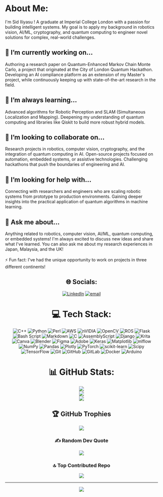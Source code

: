 # About Me:
I'm Sid Iliyasu ! A graduate at Imperial College London with a passion for building intelligent systems. My goal is to apply my background in robotics vision, AI/ML, cryptography, and quantum computing to engineer novel solutions for complex, real-world challenges.
## 🔭 I’m currently working on...
Authoring a research paper on Quantum-Enhanced Markov Chain Monte Carlo, a project that originated at the City of London Quantum Hackathon.
Developing an AI compliance platform as an extension of my Master's project, while continuously keeping up with state-of-the-art research in the field.
## 🌱 I’m always learning...
Advanced algorithms for Robotic Perception and SLAM (Simultaneous Localization and Mapping).
Deepening my understanding of quantum computing and libraries like Qiskit to build more robust hybrid models.
## 👯 I’m looking to collaborate on...
Research projects in robotics, computer vision, cryptography, and the integration of quantum computing in AI.
Open-source projects focused on automation, embedded systems, or assistive technologies.
Challenging hackathons that push the boundaries of engineering and AI.
## 🤔 I’m looking for help with...
Connecting with researchers and engineers who are scaling robotic systems from prototype to production environments.
Gaining deeper insights into the practical application of quantum algorithms in machine learning.
## 💬 Ask me about...
Anything related to robotics, computer vision, AI/ML, quantum computing, or embedded systems! I'm always excited to discuss new ideas and share what I've learned. You can also ask me about my research experiences in Japan, Malaysia, and the UK!
<br><br>⚡ Fun fact: I've had the unique opportunity to work on projects in three different continents!

<div align="center">
  
## 🌐 Socials:
[![LinkedIn](https://img.shields.io/badge/LinkedIn-%230077B5.svg?logo=linkedin&logoColor=white)](https://linkedin.com/in/www.linkedin.com/in/sid-iliyasu-b85241170) [![email](https://img.shields.io/badge/Email-D14836?logo=gmail&logoColor=white)](mailto:Sidmelias@gmail.com) 

# 💻 Tech Stack:
![C++](https://img.shields.io/badge/c++-%2300599C.svg?style=plastic&logo=c%2B%2B&logoColor=white) ![Python](https://img.shields.io/badge/python-3670A0?style=plastic&logo=python&logoColor=ffdd54) ![Perl](https://img.shields.io/badge/perl-%2339457E.svg?style=plastic&logo=perl&logoColor=white) ![AWS](https://img.shields.io/badge/AWS-%23FF9900.svg?style=plastic&logo=amazon-aws&logoColor=white) ![nVIDIA](https://img.shields.io/badge/cuda-000000.svg?style=plastic&logo=nVIDIA&logoColor=green) ![OpenCV](https://img.shields.io/badge/opencv-%23white.svg?style=plastic&logo=opencv&logoColor=white) ![ROS](https://img.shields.io/badge/ros-%230A0FF9.svg?style=plastic&logo=ros&logoColor=white) ![Flask](https://img.shields.io/badge/flask-%23000.svg?style=plastic&logo=flask&logoColor=white) ![Bash Script](https://img.shields.io/badge/bash_script-%23121011.svg?style=plastic&logo=gnu-bash&logoColor=white) ![Markdown](https://img.shields.io/badge/markdown-%23000000.svg?style=plastic&logo=markdown&logoColor=white) ![C](https://img.shields.io/badge/c-%2300599C.svg?style=plastic&logo=c&logoColor=white) ![AssemblyScript](https://img.shields.io/badge/assembly%20script-%23000000.svg?style=plastic&logo=assemblyscript&logoColor=white) ![Django](https://img.shields.io/badge/django-%23092E20.svg?style=plastic&logo=django&logoColor=white) ![Krita](https://img.shields.io/badge/Krita-203759?style=plastic&logo=krita&logoColor=EEF37B) ![Canva](https://img.shields.io/badge/Canva-%2300C4CC.svg?style=plastic&logo=Canva&logoColor=white) ![Blender](https://img.shields.io/badge/blender-%23F5792A.svg?style=plastic&logo=blender&logoColor=white) ![Figma](https://img.shields.io/badge/figma-%23F24E1E.svg?style=plastic&logo=figma&logoColor=white) ![Adobe](https://img.shields.io/badge/adobe-%23FF0000.svg?style=plastic&logo=adobe&logoColor=white) ![Keras](https://img.shields.io/badge/Keras-%23D00000.svg?style=plastic&logo=Keras&logoColor=white) ![Matplotlib](https://img.shields.io/badge/Matplotlib-%23ffffff.svg?style=plastic&logo=Matplotlib&logoColor=black) ![mlflow](https://img.shields.io/badge/mlflow-%23d9ead3.svg?style=plastic&logo=numpy&logoColor=blue) ![NumPy](https://img.shields.io/badge/numpy-%23013243.svg?style=plastic&logo=numpy&logoColor=white) ![Pandas](https://img.shields.io/badge/pandas-%23150458.svg?style=plastic&logo=pandas&logoColor=white) ![Plotly](https://img.shields.io/badge/Plotly-%233F4F75.svg?style=plastic&logo=plotly&logoColor=white) ![PyTorch](https://img.shields.io/badge/PyTorch-%23EE4C2C.svg?style=plastic&logo=PyTorch&logoColor=white) ![scikit-learn](https://img.shields.io/badge/scikit--learn-%23F7931E.svg?style=plastic&logo=scikit-learn&logoColor=white) ![Scipy](https://img.shields.io/badge/SciPy-%230C55A5.svg?style=plastic&logo=scipy&logoColor=%white) ![TensorFlow](https://img.shields.io/badge/TensorFlow-%23FF6F00.svg?style=plastic&logo=TensorFlow&logoColor=white) ![Git](https://img.shields.io/badge/git-%23F05033.svg?style=plastic&logo=git&logoColor=white) ![GitHub](https://img.shields.io/badge/github-%23121011.svg?style=plastic&logo=github&logoColor=white) ![GitLab](https://img.shields.io/badge/gitlab-%23181717.svg?style=plastic&logo=gitlab&logoColor=white) ![Docker](https://img.shields.io/badge/docker-%230db7ed.svg?style=plastic&logo=docker&logoColor=white) ![Arduino](https://img.shields.io/badge/-Arduino-00979D?style=plastic&logo=Arduino&logoColor=white)

# 📊 GitHub Stats:
![](https://github-readme-stats.vercel.app/api?username=SidElias&theme=midnight-purple&hide_border=false&include_all_commits=true&count_private=true)<br/>
![](https://nirzak-streak-stats.vercel.app/?user=SidElias&theme=midnight-purple&hide_border=false)<br/>
![](https://github-readme-stats.vercel.app/api/top-langs/?username=SidElias&theme=midnight-purple&hide_border=false&include_all_commits=true&count_private=true&layout=compact)

## 🏆 GitHub Trophies
![](https://github-profile-trophy.vercel.app/?username=SidElias&theme=radical&no-frame=false&no-bg=false&margin-w=4)

### ✍️ Random Dev Quote
![](https://quotes-github-readme.vercel.app/api?type=horizontal&theme=radical)

### 🔝 Top Contributed Repo
![](https://github-contributor-stats.vercel.app/api?username=SidElias&limit=5&theme=radical&combine_all_yearly_contributions=true)

---
[![](https://visitcount.itsvg.in/api?id=SidElias&icon=10&color=13)](https://visitcount.itsvg.in)

<!-- Proudly created with GPRM ( https://gprm.itsvg.in ) -->

</div>

